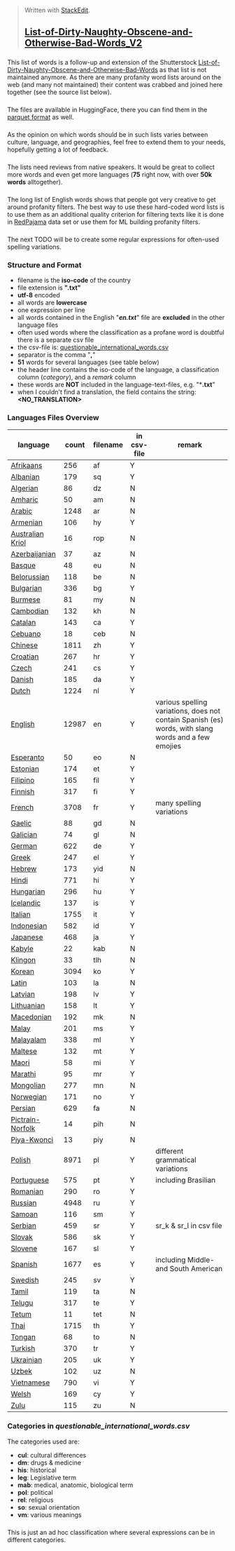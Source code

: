 > Written with [StackEdit](https://stackedit.io/).
> ## [List-of-Dirty-Naughty-Obscene-and-Otherwise-Bad-Words_V2](https://github.com/LDNOOBWV2/List-of-Dirty-Naughty-Obscene-and-Otherwise-Bad-Words_V2#list-of-dirty-naughty-obscene-and-otherwise-bad-words_v2)
### 
This list of words is a follow-up and extension of the Shutterstock [List-of-Dirty-Naughty-Obscene-and-Otherwise-Bad-Words](https://github.com/LDNOOBW/List-of-Dirty-Naughty-Obscene-and-Otherwise-Bad-Words/tree/master) as that list is not maintained anymore. As there are many profanity word lists around on the web (and many not maintained) their content was crabbed and joined here together (see the source list below). 
###
The files are available in HuggingFace, there you can find them in the [parquet format](https://huggingface.co/datasets/PeterGraebner/LDNOOBW_V2/tree/refs%2Fconvert%2Fparquet/default/train) as well.
###
As the opinion on which words should be in such lists varies between culture, language, and geographies, feel free to extend them to your needs, hopefully getting a lot of feedback.
###
The lists need reviews from native speakers. It would be great to collect more words and even get more languages (**75** right now, with over **50k words** alltogether).
###
The long list of English words shows that people got very creative to get around profanity filters. The best way to use these hard-coded word lists is to use them as an additional quality criterion for filtering texts like it is done in [RedPajama](https://github.com/togethercomputer/RedPajama-Data) data set or use them for ML building profanity filters.
###
The next TODO will be to create some regular expressions for often-used spelling variations.
### Structure and Format
 - filename is the **iso-code** of the country
 - file extension is **".txt"** 
 - **utf-8** encoded
 - all words are **lowercase**
 - one expression per line
 - all words contained in the English "***en.txt***" file are **excluded** in the other language files
 - often used words where the classification as a profane word is doubtful there is a separate csv file
 - the csv-file is: [questionable_international_words.csv](questionable_international_words.csv)
 - separator is the comma "**,**"
 - **51** words for several languages (see table below)
 - the header line contains the iso-code of the language, a classification column (*category*), and a *remark* column
 - these words are **NOT** included in the language-text-files, e.g. "***.txt**"
 - when I couldn't find a translation, the field contains the string: **<NO_TRANSLATION>**
### Languages Files Overview
language | count | filename | in csv-file | remark
--- | --- | --- | --- | ---
 [Afrikaans](data/af.txt)   | 256 | af | Y|
 [Albanian](data/sq.txt)    | 179 | sq | Y|
 [Algerian](data/dz.txt)    |  86 | dz | N|
 [Amharic](data/am.txt)     |  50 | am | N|
 [Arabic](data/ar.txt)      |1248 | ar | N|
 [Armenian](data/hy.txt)    | 106 | hy | Y|
 [Australian Kriol](data/rop.txt)  |  16 | rop| N|
 [Azerbaijanian](data/az.txt)      |  37 | az | N|
 [Basque](data/eu.txt)      |  48 | eu | N|
 [Belorussian](data/be.txt) | 118 | be | N|
 [Bulgarian](data/bg.txt)   | 336 | bg | Y|
 [Burmese](data/my.txt)     |  81 | my | N|
 [Cambodian](data/kh.txt)   | 132 | kh | N|
 [Catalan](data/ca.txt)     | 143 | ca | Y|
 [Cebuano](data/ceb.txt)    |  18 | ceb| N|
 [Chinese](data/zh.txt)     |1811 | zh | Y|
 [Croatian](data/hr.txt)    | 267 | hr | Y|
 [Czech](data/cs.txt)       | 241 | cs | Y|
 [Danish](data/da.txt)      | 185 | da | Y|
 [Dutch](data/nl.txt)       |1224 | nl | Y|
 [English](data/en.txt)     |12987| en | Y| various spelling variations, does not contain Spanish (es) words, with slang words and a few emojies
 [Esperanto](data/eo.txt)   |  50 | eo | N|
 [Estonian](data/et.txt)    | 174 | et | Y|
 [Filipino](data/fil.txt)   | 165 | fil| Y|
 [Finnish](data/fi.txt)     | 317 | fi | Y|
 [French](data/fr.txt)      |3708 | fr | Y| many spelling variations
 [Gaelic](data/gd.txt)      |  88 | gd | N|
 [Galician](data/gl.txt)    |  74 | gl | N|
 [German](data/de.txt)      | 622 | de | Y|
 [Greek](data/el.txt)       | 247 | el | Y|
 [Hebrew](data/yid.txt)     | 173 | yid| N|
 [Hindi](data/hi.txt)       | 771 | hi | Y|
 [Hungarian](data/hu.txt)   | 296 | hu | Y|
 [Icelandic](data/is.txt)   | 137 | is | Y|
 [Italian](data/it.txt)     |1755 | it | Y|
 [Indonesian](data/id.txt)  | 582 | id | Y|
 [Japanese](data/ja.txt)    | 468 | ja | Y|
 [Kabyle](data/kab.txt)     |  22 | kab| N|
 [Klingon](data/tlh.txt)    |  33 | tlh| N|
 [Korean](data/ko.txt)      |3094 | ko | Y|
 [Latin](data/la.txt)       | 103 | la | N|
 [Latvian](data/lv.txt)     | 198 | lv | Y|
 [Lithuanian](data/lt.txt)  | 158 | lt | Y|
 [Macedonian](data/mk.txt)  | 192 | mk | N|
 [Malay](data/ms.txt)       | 201 | ms | Y|
 [Malayalam](data/ml.txt)   | 338 | ml | Y|
 [Maltese](data/mt.txt)     | 132 | mt | Y|
 [Maori](data/mi.txt)       |  58 | mi | Y|
 [Marathi](data/mr.txt)     |  95 | mr | Y|
 [Mongolian](data/mn.txt)   | 277 | mn | N|
 [Norwegian](data/no.txt)   | 171 | no | Y|
 [Persian](data/fa.txt)     | 629 | fa | N|
 [Pictrain-Norfolk](data/pih.txt) |  14 | pih| N|
 [Piya-Kwonci](data/piy.txt)      |  13 | piy| N|
 [Polish](data/pl.txt)      |8971 | pl | Y| different grammatical variations
 [Portuguese](data/pt.txt)  | 575 | pt | Y| including Brasilian
 [Romanian](data/ro.txt)    | 290 | ro | Y|
 [Russian](data/ru.txt)     |4948 | ru | Y|
 [Samoan](data/sm.txt)      | 116 | sm | Y|
 [Serbian](data/sr.txt)     | 459 | sr | Y| sr_k & sr_l in csv file
 [Slovak](data/sk.txt)      | 586 | sk | Y|
 [Slovene](data/sl.txt)     | 167 | sl | Y|
 [Spanish](data/es.txt)     |1677 | es | Y| including Middle- and South American
 [Swedish](data/sv.txt)     | 245 | sv | Y|
 [Tamil](data/ta.txt)       | 119 | ta | N|
 [Telugu](data/te.txt)      | 317 | te | Y|
 [Tetum](data/tet.txt)      |  11 | tet| N|
 [Thai](data/th.txt)        |1715 | th | Y|
 [Tongan](data/to.txt)      |  68 | to | N|
 [Turkish](data/tr.txt)     | 370 | tr | Y|
 [Ukrainian](data/uk.txt)   | 205 | uk | Y|
 [Uzbek](data/uz.txt)       | 102 | uz | N|
 [Vietnamese](data/vi.txt)  | 790 | vi | Y|
 [Welsh](data/cy.txt)       | 169 | cy | Y|
 [Zulu](data/zu.txt)        | 115 | zu | N|
### Categories in *questionable_international_words.csv*
The categories used are:
 - **cul**: cultural differences
 - **dm**: drugs & medicine
 - **his**: historical 
 - **leg**: Legislative term
 - **mab**: medical, anatomic, biological term
 - **pol**: political
 - **rel**: religious
 - **so**: sexual orientation
 - **vm**: various meanings
###
 This is just an ad hoc classification where several expressions can be in different categories.
